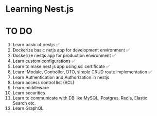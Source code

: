 # Learning Nest.js

# TO DO
1. Learn basic of nestjs ✅
2. Dockerize basic netjs app for development environment ✅
3. Dockerize nestjs app for production environment ✅
4. Learn custom configurations ✅
5. Learn to make nest js app using ssl certificate ✅
7. Learn: Module, Controller, DTO, simple CRUD route implementation ✅
8. Learn Authentication and Authorization in nestjs
9. Learn access control list (ACL)
10. Learn middleware
11. Learn securities
12. Learn to communicate with DB like MySQL, Postgres, Redis, Elastic Search etc.
13. Learn GraphQL